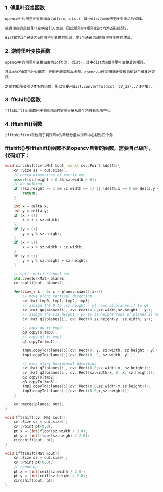 ### 1. 傅里叶变换函数
	
	opencv中的傅里叶变换函数为dft(m, dist)，其中dist为m做傅里叶变换后的矩阵。
	
	值得注意的是傅里叶变换会引入虚部，因此矩阵m与矩阵dist均为2通道矩阵，
	
	dist的第1个通道为m的傅里叶变换的实部，第2个通道为m的傅里叶变换的虚部。
	
### 2. 逆傅里叶变换函数
	
	opencv中的傅里叶变换函数为idft(m, dist)，其中dist为m做傅里叶变换后的矩阵。
	
	其中m为2通道的M*N矩阵，分别代表实部与虚部。opencv中做逆傅里叶变换后相对于傅里叶变换
	
	之前的矩阵会引入M*N的倍数，所以需要用dist.convertTo(dist, CV_32F,./(M*N))。

### 3. fftshift()函数
	
	fftshift(m)函数用于将矩阵m的零频分量从四个角移到矩阵中心

### 4. ifftshift()函数

	ifftshift(m)函数用于将矩阵m的零频分量从矩阵中心移到四个角
	
### fftshift()与ifftshift()函数不是opencv自带的函数，需要自己编写，代码如下：
```c++
void circshift(cv::Mat &out, const cv::Point &delta){
    cv::Size sz = out.size();
    // check dimensions of matrix out
    assert(sz.height > 0 && sz.width > 0);
    // do nothing
    if ((sz.height == 1 && sz.width == 1) || (delta.x == 0 && delta.y == 0)){
        return;
    }

    int x = delta.x;
    int y = delta.y;
    if (x > 0){
        x = x % sz.width;
    }
    if (y > 0){
        y = y % sz.height;
    }
    if (x < 0){
        x = x % sz.width + sz.width;
    }
    if (y < 0){
        y = y % sz.height + sz.height;
    }

    // split multi-channel Mat
    std::vector<Mat> planes;
    cv::split(out, planes);

    for(size_t i = 0; i < planes.size();i++){
        // move along vertical direction
        cv::Mat tmp0, tmp1, tmp2, tmp3;
        // assign the 0 to (sz.height - y) rows of planes[i] to q0 
        cv::Mat q0(planes[i], cv::Rect(0,0,sz.width,sz.height - y));
        // assign the (sz.height - y) to sz.height rows of planes[i] to q1
        cv::Mat q1(planes[i], cv::Rect(0,sz.height-y, sz.width, y));
        
        // copy q0 to tmp0
        q0.copyTo(tmp0);
        // copy q1 to tmp1
        q1.copyTo(tmp1);

        tmp0.copyTo(planes[i](cv::Rect(0, y, sz.width, sz.height - y)));
        tmp1.copyTo(planes[i](cv::Rect(0, 0, sz.width, y)));

        // move along horizontal direction
        cv::Mat q2(planes[i], cv::Rect(0,0,sz.width-x, sz.height));
        cv::Mat q3(planes[i], cv::Rect(sz.width-x, 0, x, sz.height));
        q2.copyTo(tmp2);
        q3.copyTo(tmp3);
        tmp2.copyTo(planes[i](cv::Rect(x,0,sz.width-x,sz.height)));
        tmp3.copyTo(planes[i](cv::Rect(0,0,x,sz.height)));
    }

    cv::merge(planes, out);
}

void fftshift(cv::Mat &out){
    cv::Size sz = out.size();
    cv::Point pt(0,0);
    pt.x = (int)floor(sz.width / 2.0);
    pt.y = (int)floor(sz.height / 2.0);
    circshift(out, pt);
}

void ifftshift(Mat &out){
    cv::Size sz = out.size();
    cv::Point pt(0,0);
    // round up
    pt.x = (int)ceil(sz.width / 2.0);
    pt.y = (int)ceil(sz.height / 2.0);
    circshift(out, pt);
}
```
